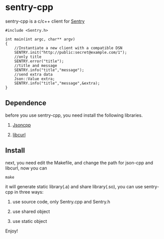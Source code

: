 sentry-cpp
==========

sentry-cpp is a c/c++ client for [Sentry](https://getsentry.com)

```
#include <Sentry.h>

int main(int argc, char** argv) 
{
    //Instantiate a new client with a compatible DSN
    SENTRY.init("http://public:secret@example.com/1");
    //only title
    SENTRY.error("title");
    //title and message
    SENTRY.info("title","message");
    //send extra data
    Json::Value extra;
    SENTRY.info("title","message",&extra);
}
```

Dependence
------------

before you use sentry-cpp, you need install the following libraries.

1. [Jsoncpp](http://jsoncpp.sourceforge.net/)

2. [libcurl](http://curl.haxx.se/libcurl/)

Install
------------

next, you need edit the Makefile, and change the path for json-cpp and libcurl, now you can

```
make
```

it will generate static library(.a) and share library(.so), you can use sentry-cpp in three ways:

1. use source code, only Sentry.cpp and Sentry.h

2. use shared object 

3. use static object

Enjoy!
